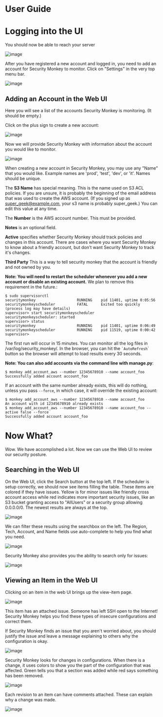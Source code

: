 User Guide
==========

Logging into the UI
===================

You should now be able to reach your server

![image](images/resized_login_page-1.png)

After you have registered a new account and logged in, you need to add an account for Security Monkey to monitor. Click on "Settings" in the very top menu bar.

![image](images/resized_settings_link.png)

Adding an Account in the Web UI
-------------------------------

Here you will see a list of the accounts Security Monkey is monitoring. (It should be empty.)

Click on the plus sign to create a new account:

![image](images/empty_settings_page.png)

Now we will provide Security Monkey with information about the account you would like to monitor.

![image](images/empty_create_account_page.png)

When creating a new account in Security Monkey, you may use any "Name" that you would like. Example names are 'prod', 'test', 'dev', or 'it'. Names should be unique.

The **S3 Name** has special meaning. This is the name used on S3 ACL policies. If you are unsure, it is probably the beginning of the email address that was used to create the AWS account. (If you signed up as <super_geek@example.com>, your s3 name is probably super\_geek.) You can edit this value at any time.

The **Number** is the AWS account number. This must be provided.

**Notes** is an optional field.

**Active** specifies whether Security Monkey should track policies and changes in this account. There are cases where you want Security Monkey to know about a friendly account, but don't want Security Monkey to track it's changes.

**Third Party** This is a way to tell security monkey that the account is friendly and not owned by you.

**Note: You will need to restart the scheduler whenever you add a new account or disable an existing account.** We plan to remove this requirement in the future.:

    $ sudo supervisorctl
    securitymonkey                   RUNNING    pid 11401, uptime 0:05:56
    securitymonkeyscheduler          FATAL      Exited too quickly (process log may have details)
    supervisor> start securitymonkeyscheduler
    securitymonkeyscheduler: started
    supervisor> status
    securitymonkey                   RUNNING    pid 11401, uptime 0:06:49
    securitymonkeyscheduler          RUNNING    pid 11519, uptime 0:00:42
    supervisor>

The first run will occur in 15 minutes. You can monitor all the log files in /var/log/security\_monkey/. In the browser, you can hit the `` `AutoRefresh ``\` button so the browser will attempt to load results every 30 seconds.

**Note: You can also add accounts via the command line with manage.py**:

    $ monkey add_account_aws --number 12345678910 --name account_foo
    Successfully added account account_foo

If an account with the same number already exists, this will do nothing, unless you pass `--force`, in which case, it will override the existing account:

    $ monkey add_account_aws --number 12345678910 --name account_foo
    An account with id 12345678910 already exists
    $ monkey add_account_aws --number 12345678910 --name account_foo --active false --force
    Successfully added account account_foo

Now What?
=========

Wow. We have accomplished a lot. Now we can use the Web UI to review our security posture.

Searching in the Web UI
-----------------------

On the Web UI, click the Search button at the top left. If the scheduler is setup correctly, we should now see items filling the table. These items are colored if they have issues. Yellow is for minor issues like friendly cross account access while red indicates more important security issues, like an S3 bucket granting access to "AllUsers" or a security group allowing 0.0.0.0/0. The newest results are always at the top.

![image](images/search_results.png)

We can filter these results using the searchbox on the left. The Region, Tech, Account, and Name fields use auto-complete to help you find what you need.

![image](images/filtered_search_1.png)

Security Monkey also provides you the ability to search only for issues:

![image](images/issues_page.png)

Viewing an Item in the Web UI
-----------------------------

Clicking on an item in the web UI brings up the view-item page.

![image](images/item_with_issue.png)

This item has an attached issue. Someone has left SSH open to the Internet! Security Monkey helps you find these types of insecure configurations and correct them.

If Security Monkey finds an issue that you aren't worried about, you should justify the issue and leave a message explaining to others why the configuration is okay.

![image](images/justified_issue.png)

Security Monkey looks for changes in configurations. When there is a change, it uses colors to show you the part of the configuration that was affected. Green tells you that a section was added while red says something has been removed.

![image](images/colored_JSON.png)

Each revision to an item can have comments attached. These can explain why a change was made.

![image](images/revision_comments.png)
